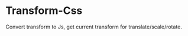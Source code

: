 Transform-Css
=============

Convert transform to Js, get current transform for translate/scale/rotate.
